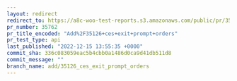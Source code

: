 ```yaml
---
layout: redirect
redirect_to: https://a8c-woo-test-reports.s3.amazonaws.com/public/pr/35762/api/index.html
pr_number: 35762
pr_title_encoded: "Add%2F35126+ces+exit+prompt+orders"
pr_test_type: api
last_published: "2022-12-15 13:55:35 +0000"
commit_sha: 336c083059eac5b4cbb0a1486d0ca9d41db511d8
commit_message: ""
branch_name: add/35126_ces_exit_prompt_orders
---
```

